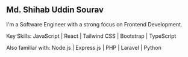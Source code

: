 
<!--
**Shihab-uddin/shihab-uddin** is a ✨ _special_ ✨ repository because its `README.md` (this file) appears on your GitHub profile.

Here are some ideas to get you started:

- 🔭 I’m currently working on ...
- 🌱 I’m currently learning ...
- 👯 I’m looking to collaborate on ...
- 🤔 I’m looking for help with ...
- 💬 Ask me about ...
- 📫 How to reach me: ...
- 😄 Pronouns: ...
- ⚡ Fun fact: ...
-->
## Md. Shihab Uddin Sourav
I'm a Software Engineer with a strong focus on Frontend Development.

Key Skills:
JavaScript | React | Tailwind CSS | Bootstrap | TypeScript

Also familiar with:
Node.js | Express.js | PHP | Laravel | Python
